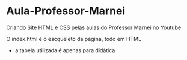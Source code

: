 # Aula-Professor-Marnei
 Criando Site HTML e CSS pelas aulas do Professor Marnei no Youtube

 O index.html é o escqueleto da página, todo em HTML
 - a tabela utilizada é apenas para didática
